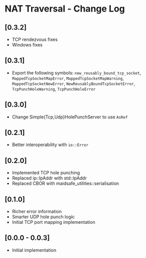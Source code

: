 # NAT Traversal - Change Log

## [0.3.2]
- TCP rendezvous fixes
- Windows fixes

## [0.3.1]
- Export the following symbols: `new_reusably_bound_tcp_socket`,
  `MappedTcpSocketMapError`, `MappedTcpSocketMapWarning`,
  `MappedTcpSocketNewError`, `NewReusablyBoundTcpSocketError`,
  `TcpPunchHoleWarning`, `TcpPunchHoleError`

## [0.3.0]
- Change Simple{Tcp,Udp}HolePunchServer to use `AsRef`

## [0.2.1]
- Better interoperability with `io::Error`

## [0.2.0]
- Implemented TCP hole punching
- Replaced ip::IpAddr with std::IpAddr
- Replaced CBOR with maidsafe_utilities::serialisation

## [0.1.0]
- Richer error information
- Smarter UDP hole punch logic
- Initial TCP port mapping implementation

## [0.0.0 - 0.0.3]
- Initial implementation
